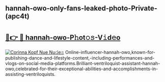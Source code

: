 ## hannah-owo-only-fans​-leaked-photo​-Private-(apc4t)


# <h2><a href="https://mediaupload.pro?title=hannah-owo&ref=git">🔗👉 🔴 hannah-owo-P𝚑ot𝚘𝚜-V𝚒d𝚎o</a></h2>

[![Corinna Kopf Nue Nu𝚍e𝚜](https://i.imgur.com/0qMVB7G.gif)](https://mediaupload.pro?title=hannah-owo&ref=git)
Online-influencer-hannah-owo,known-for-publishing-dance-and-lifestyle-content,-including-performances-and-vlogs-on-social-media-platforms.Brilliant-ventriloquist-assistant-hannah-owo,celebrated-for-their-exceptional-abilities-and-accomplishments-in-assisting-ventriloquists.  